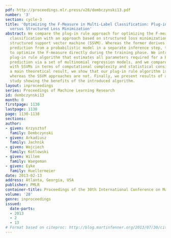 ```yaml
---
pdf: http://proceedings.mlr.press/v28/dembczynski13.pdf
number: '3'
section: cycle-3
title: 'Optimizing the F-Measure in Multi-Label Classification: Plug-in Rule Approach
  versus Structured Loss Minimization'
abstract: We compare the plug-in rule approach for optimizing the F-measure in multi-label
  classification with an approach based on structured loss minimization, such as the
  structured support vector machine (SSVM). Whereas the former derives an optimal
  prediction from a probabilistic model in a separate inference step, the latter seeks
  to optimize the F-measure directly during the training phase. We introduce a novel
  plug-in rule algorithm that estimates all parameters required for a Bayes-optimal
  prediction via a set of multinomial regression models, and we compare this algorithm
  with SSVMs in terms of computational complexity and statistical consistency. As
  a main theoretical result, we show that our plug-in rule algorithm is consistent,
  whereas the SSVM approaches are not. Finally, we present results of a large experimental
  study showing the benefits of the introduced algorithm.
layout: inproceedings
series: Proceedings of Machine Learning Research
id: dembczynski13
month: 0
firstpage: 1130
lastpage: 1138
page: 1130-1138
sections: 
author:
- given: Krzysztof
  family: Dembczynski
- given: Arkadiusz
  family: Jachnik
- given: Wojciech
  family: Kotlowski
- given: Willem
  family: Waegeman
- given: Eyke
  family: Huellermeier
date: 2013-02-13
address: Atlanta, Georgia, USA
publisher: PMLR
container-title: Proceedings of the 30th International Conference on Machine Learning
volume: '28'
genre: inproceedings
issued:
  date-parts:
  - 2013
  - 2
  - 13
# Format based on citeproc: http://blog.martinfenner.org/2013/07/30/citeproc-yaml-for-bibliographies/
---
```

